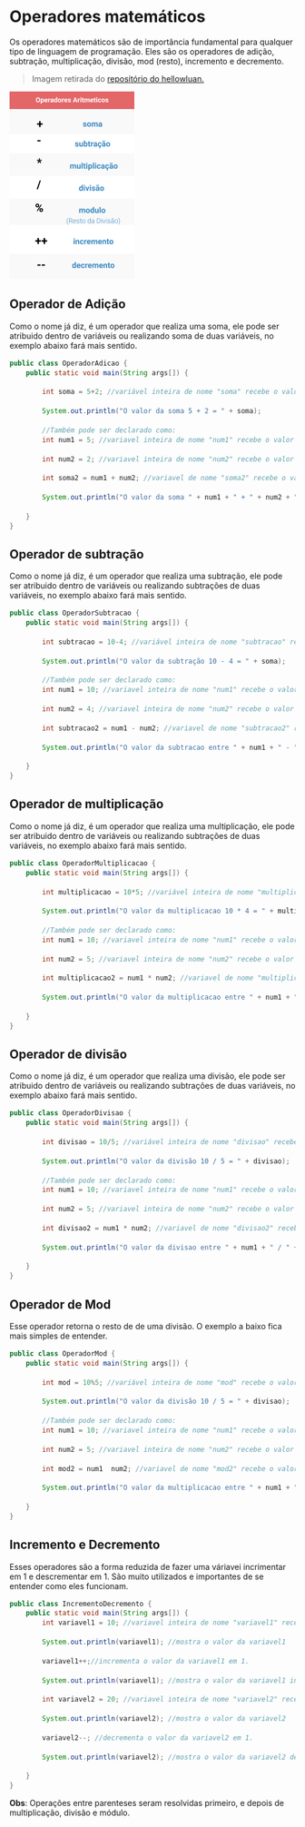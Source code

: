 <h1>Operadores matemáticos</h1>
Os operadores matemáticos são de importância fundamental para qualquer tipo de linguagem de programação. Eles são os operadores de adição, subtração, multiplicação, divisão, mod (resto), incremento e decremento.

>Imagem retirada do <a href="https://github.com/hellowluan/java-basico" target="_blank"> repositório do hellowluan.

<img src="../img/OperadoresMatematicos.png"></a>

<h2> Operador de Adição </h2>
Como o nome já diz, é um operador que realiza uma soma, ele pode ser atribuido dentro de variáveis ou realizando soma de duas variáveis, no exemplo abaixo fará mais sentido.

```java
public class OperadorAdicao {
    public static void main(String args[]) {

        int soma = 5+2; //variável inteira de nome "soma" recebe o valor da soma entre 5 e 2;

        System.out.println("O valor da soma 5 + 2 = " + soma);

        //Também pode ser declarado como:
        int num1 = 5; //variavel inteira de nome "num1" recebe o valor de 5.

        int num2 = 2; //variavel inteira de nome "num2" recebe o valor de 2.

        int soma2 = num1 + num2; //variavel de nome "soma2" recebe o valor da soma entre as variaveis de nome "num1" e "num2"

        System.out.println("O valor da soma " + num1 + " + " + num2 + " = " + soma2);

    }
}
```

<h2> Operador de subtração </h2>

Como o nome já diz, é um operador que realiza uma subtração, ele pode ser atribuido dentro de variáveis ou realizando subtrações de duas variáveis, no exemplo abaixo fará mais sentido.

```java
public class OperadorSubtracao {
    public static void main(String args[]) {

        int subtracao = 10-4; //variável inteira de nome "subtracao" recebe o valor da subtracao entre 10 e 4;

        System.out.println("O valor da subtração 10 - 4 = " + soma);

        //Também pode ser declarado como:
        int num1 = 10; //variavel inteira de nome "num1" recebe o valor de 10.

        int num2 = 4; //variavel inteira de nome "num2" recebe o valor de 4.

        int subtracao2 = num1 - num2; //variavel de nome "subtracao2" recebe o valor da subtração entre as variaveis de nome "num1" e "num2"

        System.out.println("O valor da subtracao entre " + num1 + " - " + num2 + " = " + subtracao2);

    }
}
```

<h2> Operador de multiplicação </h2>

Como o nome já diz, é um operador que realiza uma multiplicação, ele pode ser atribuido dentro de variáveis ou realizando subtrações de duas variáveis, no exemplo abaixo fará mais sentido.

```java
public class OperadorMultiplicacao {
    public static void main(String args[]) {

        int multiplicacao = 10*5; //variável inteira de nome "multiplicacao" recebe o valor da multiplicação entre 10 e 5;

        System.out.println("O valor da multiplicacao 10 * 4 = " + multiplicacao);

        //Também pode ser declarado como:
        int num1 = 10; //variavel inteira de nome "num1" recebe o valor de 10.

        int num2 = 5; //variavel inteira de nome "num2" recebe o valor de 5.

        int multiplicacao2 = num1 * num2; //variavel de nome "multiplicacao2" recebe o valor da multiplicacao entre as variaveis de nome "num1" e "num2"

        System.out.println("O valor da multiplicacao entre " + num1 + " * " + num2 + " = " + multiplicacao2);

    }
}
```

<h2> Operador de divisão </h2>

Como o nome já diz, é um operador que realiza uma divisão, ele pode ser atribuido dentro de variáveis ou realizando subtrações de duas variáveis, no exemplo abaixo fará mais sentido.

```java
public class OperadorDivisao {
    public static void main(String args[]) {

        int divisao = 10/5; //variável inteira de nome "divisao" recebe o valor da divisão entre 10 e 5;

        System.out.println("O valor da divisão 10 / 5 = " + divisao);

        //Também pode ser declarado como:
        int num1 = 10; //variavel inteira de nome "num1" recebe o valor de 10.

        int num2 = 5; //variavel inteira de nome "num2" recebe o valor de 5.

        int divisao2 = num1 * num2; //variavel de nome "divisao2" recebe o valor da divisao entre as variaveis de nome "num1" e "num2"

        System.out.println("O valor da divisao entre " + num1 + " / " + num2 + " = " + divisao2);

    }
}
```

<h2> Operador de Mod </h2>

Esse operador retorna o resto de de uma divisão. O exemplo a baixo fica mais simples de entender.

```java
public class OperadorMod {
    public static void main(String args[]) {

        int mod = 10%5; //variável inteira de nome "mod" recebe o valor do resto da divisão entre 10 e 5;

        System.out.println("O valor da divisão 10 / 5 = " + divisao);

        //Também pode ser declarado como:
        int num1 = 10; //variavel inteira de nome "num1" recebe o valor de 10.

        int num2 = 5; //variavel inteira de nome "num2" recebe o valor de 5.

        int mod2 = num1  num2; //variavel de nome "mod2" recebe o valor do resto da divisão entre as variaveis de nome "num1" e "num2"

        System.out.println("O valor da multiplicacao entre " + num1 + " * " + num2 + " = " + multiplicacao2);

    }
}
```

<h2> Incremento e Decremento </h2>
Esses operadores são a forma reduzida de fazer uma váriavei incrimentar em 1 e descrementar em 1. São muito utilizados e importantes de se entender como eles funcionam.

```java
public class IncrementoDecremento {
    public static void main(String args[]) {
        int variavel1 = 10; //variavel inteira de nome "variavel1" recebe o valor 10.
    
        System.out.println(variavel1); //mostra o valor da variavel1

        variavel1++;//incrementa o valor da variavel1 em 1.

        System.out.println(variavel1); //mostra o valor da variavel1 incrementada

        int variavel2 = 20; //variavel inteira de nome "variavel2" recebe o valor de 20.

        System.out.println(variavel2); //mostra o valor da variavel2

        variavel2--; //decrementa o valor da variavel2 em 1.

        System.out.println(variavel2); //mostra o valor da variavel2 decrementada.
 
    }
}
```

**Obs**: Operações entre parenteses seram resolvidas primeiro, e depois de multiplicação, divisão e módulo.
